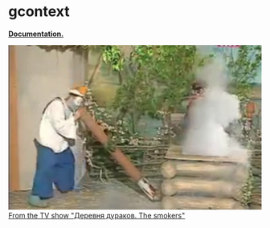 # gcontext

**[Documentation.](http://abetkin.github.io/gcontext/)**

![](/smoke.jpg)
[From the TV show "Деревня дураков. The smokers"](http://www.youtube.com/watch?v=wa1QUlcHe8o)
